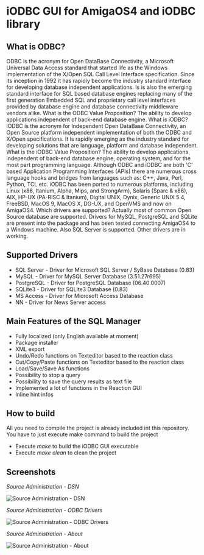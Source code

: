 
iODBC GUI for AmigaOS4 and iODBC library
======================

What is ODBC? 
-----

ODBC is the acronym for Open DataBase Connectivity, a Microsoft Universal Data Access standard that started life as the Windows implementation of the X/Open SQL Call Level Interface specification. Since its inception in 1992 it has rapidly become the industry standard interface for developing database independent applications. Is is also the emerging standard interface for SQL based database engines replacing many of the first generation Embedded SQL and proprietary call level interfaces provided by database engine and database connectivity middleware vendors alike. What is the ODBC Value Proposition? The ability to develop applications independent of back-end database engine. What is iODBC? iODBC is the acronym for Independent Open DataBase Connectivity, an Open Source platform independent implementation of both the ODBC and X/Open specifications. It is rapidly emerging as the industry standard for developing solutions that are language, platform and database independent. What is the iODBC Value Proposition? The ability to develop applications independent of back-end database engine, operating system, and for the most part programming language. Although ODBC and iODBC are both 'C' based Application Programming Interfaces (APIs) there are numerous cross language hooks and bridges from languages such as: C++, Java, Perl, Python, TCL etc. iODBC has been ported to numerous platforms, including Linux (x86, Itanium, Alpha, Mips, and StrongArm), Solaris (Sparc & x86), AIX, HP-UX (PA-RISC & Itanium), Digital UNIX, Dynix, Generic UNIX 5.4, FreeBSD, MacOS 9, MacOS X, DG-UX, and OpenVMS and now on AmigaOS4. Which drivers are supported? Actually most of common Open Source database are supported. Drivers for MySQL, PostgreSQL and SQLite are present into the package and has been tested connecting AmigaOS4 to a Windows machine. Also SQL Server is supported. Other drivers are in working.

Supported Drivers
-----

- SQL Server - Driver for Microsoft SQL Server / SyBase Database (0.83)
- MySQL - Driver for MySQL Server Database (3.51.27r695)
- PostgreSQL - Driver for PostgreSQL Database (06.40.0007)
- SQLite3 - Driver for SQLite3 Database (0.83)
- MS Access - Driver for Microsoft Access Database
- NN - Driver for News Server access

Main Features of the SQL Manager
-----

- Fully localized (only English available at moment)
- Package installer
- XML export
- Undo/Redo functions on Texteditor based to the reaction class
- Cut/Copy/Paste functions on Texteditor based to the reaction class
- Load/Save/Save As functions
- Possibility to stop a query
- Possibility to save the query results as text file
- Implemented a lot of functions in the Reaction GUI
- Inline hint infos

How to build
------

All you need to compile the project is already included int this repository. You have to just execute make command to build the project

- Execute *make* to build the iODBC GUI executable
- Execute *make clean* to clean the project

Screenshots
------

*Source Administration - DSN*

![Source Administration - DSN](https://github.com/afxgroup/iODBCGui/blob/master/screens/panel1.png?raw=true)


*Source Administration - ODBC Drivers*

![Source Administration - ODBC Drivers](https://github.com/afxgroup/iODBCGui/blob/master/screens/panel2.png?raw=true)

*Source Administration - About*

![Source Administration - About](https://github.com/afxgroup/iODBCGui/blob/master/screens/panel3.png?raw=true)
